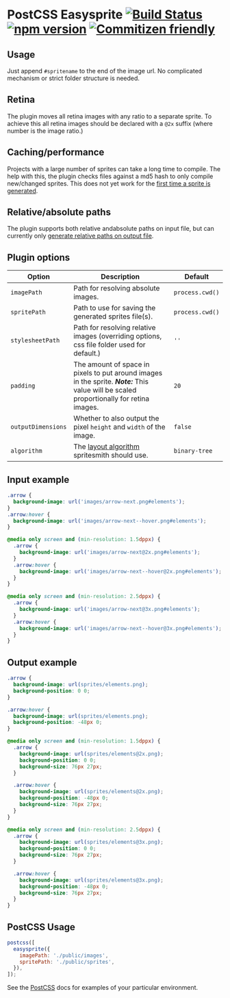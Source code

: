 # PostCSS Easysprite [![Build Status](https://travis-ci.org/glebmachine/postcss-easysprites.svg?branch=master)](https://travis-ci.org/glebmachine/postcss-easysprites) [![npm version](https://badge.fury.io/js/postcss-easysprites.svg)](http://badge.fury.io/js/postcss-easysprites) [![Commitizen friendly](https://img.shields.io/badge/commitizen-friendly-brightgreen.svg)](http://commitizen.github.io/cz-cli/)

## Usage

Just append `#spritename` to the end of the image url. No complicated mechanism or strict folder structure is needed.

## Retina

The plugin moves all retina images with any ratio to a separate sprite. To achieve this all retina images should be declared with a `@2x` suffix (where number is the image ratio.)

## Caching/performance

Projects with a large number of sprites can take a long time to compile. The help with this, the plugin checks files against a md5 hash to only compile new/changed sprites. This does not yet work for the [first time a sprite is generated](https://github.com/glebmachine/postcss-easysprites/issues/5).

## Relative/absolute paths

The plugin supports both relative andabsolute paths on input file, but can currently only [generate relative paths on output file](https://github.com/glebmachine/postcss-easysprites/issues/4).

## Plugin options

| Option | Description | Default |
| --- | --- | --- |
| `imagePath` | Path for resolving absolute images. | `process.cwd()` |
| `spritePath` | Path to use for saving the generated sprites file(s). | `process.cwd()` |
| `stylesheetPath` | Path for resolving relative images (overriding options, css file folder used for default.) | `''` |
| `padding` | The amount of space in pixels to put around images in the sprite. _**Note:**_ This value will be scaled proportionally for retina images. | `20` |
| `outputDimensions` | Whether to also output the pixel `height` and `width` of the image. | `false` |
| `algorithm` | The [layout algorithm](https://github.com/twolfson/layout) spritesmith should use. | `binary-tree` |

## Input example

```css
.arrow {
  background-image: url('images/arrow-next.png#elements');
}
.arrow:hover {
  background-image: url('images/arrow-next--hover.png#elements');
}

@media only screen and (min-resolution: 1.5dppx) {
  .arrow {
    background-image: url('images/arrow-next@2x.png#elements');
  }
  .arrow:hover {
    background-image: url('images/arrow-next--hover@2x.png#elements');
  }
}

@media only screen and (min-resolution: 2.5dppx) {
  .arrow {
    background-image: url('images/arrow-next@3x.png#elements');
  }
  .arrow:hover {
    background-image: url('images/arrow-next--hover@3x.png#elements');
  }
}
```

## Output example

```css
.arrow {
  background-image: url(sprites/elements.png);
  background-position: 0 0;
}

.arrow:hover {
  background-image: url(sprites/elements.png);
  background-position: -48px 0;
}

@media only screen and (min-resolution: 1.5dppx) {
  .arrow {
    background-image: url(sprites/elements@2x.png);
    background-position: 0 0;
    background-size: 76px 27px;
  }

  .arrow:hover {
    background-image: url(sprites/elements@2x.png);
    background-position: -48px 0;
    background-size: 76px 27px;
  }
}

@media only screen and (min-resolution: 2.5dppx) {
  .arrow {
    background-image: url(sprites/elements@3x.png);
    background-position: 0 0;
    background-size: 76px 27px;
  }

  .arrow:hover {
    background-image: url(sprites/elements@3x.png);
    background-position: -48px 0;
    background-size: 76px 27px;
  }
}
```

## PostCSS Usage

```js
postcss([
  easysprite({
    imagePath: './public/images',
    spritePath: './public/sprites',
  }),
]);
```

See the [PostCSS](https://postcss.org) docs for examples of your particular environment.
